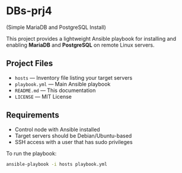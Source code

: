 # DBs-prj4 
(Simple MariaDB and PostgreSQL Install)

This project provides a lightweight Ansible playbook for installing and enabling **MariaDB** and **PostgreSQL** on remote Linux servers.

## Project Files

- `hosts` — Inventory file listing your target servers
- `playbook.yml` — Main Ansible playbook
- `README.md` — This documentation
- `LICENSE` — MIT License

## Requirements

- Control node with Ansible installed
- Target servers should be Debian/Ubuntu-based
- SSH access with a user that has sudo privileges

To run the playbook:
```bash
ansible-playbook -i hosts playbook.yml
```


